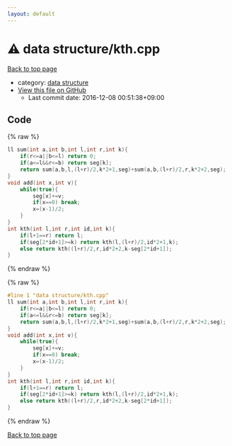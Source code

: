 ```yaml
---
layout: default
---
```


<!-- mathjax config similar to math.stackexchange -->
<script type="text/javascript" async
  src="https://cdnjs.cloudflare.com/ajax/libs/mathjax/2.7.5/MathJax.js?config=TeX-MML-AM_CHTML">
</script>
<script type="text/x-mathjax-config">
  MathJax.Hub.Config({
    TeX: { equationNumbers: { autoNumber: "AMS" }},
    tex2jax: {
      inlineMath: [ ['$','$'] ],
      processEscapes: true
    },
    "HTML-CSS": { matchFontHeight: false },
    displayAlign: "left",
    displayIndent: "2em"
  });
</script>

<script type="text/javascript" src="https://cdnjs.cloudflare.com/ajax/libs/jquery/3.4.1/jquery.min.js"></script>
<script src="https://cdn.jsdelivr.net/npm/jquery-balloon-js@1.1.2/jquery.balloon.min.js" integrity="sha256-ZEYs9VrgAeNuPvs15E39OsyOJaIkXEEt10fzxJ20+2I=" crossorigin="anonymous"></script>
<script type="text/javascript" src="../../assets/js/copy-button.js"></script>
<link rel="stylesheet" href="../../assets/css/copy-button.css" />


# :warning: data structure/kth.cpp

<a href="../../index.html">Back to top page</a>

* category: <a href="../../index.html#37305dfb5e3ae8ec66b10a691aedead8">data structure</a>
* <a href="{{ site.github.repository_url }}/blob/master/data structure/kth.cpp">View this file on GitHub</a>
    - Last commit date: 2016-12-08 00:51:38+09:00




## Code

<a id="unbundled"></a>
{% raw %}
```cpp
ll sum(int a,int b,int l,int r,int k){
	if(r<=a||b<=l) return 0;
	if(a<=l&&r<=b) return seg[k];
	return sum(a,b,l,(l+r)/2,k*2+1,seg)+sum(a,b,(l+r)/2,r,k*2+2,seg);
}
void add(int x,int v){
	while(true){
		seg[x]+=v;
		if(x==0) break;
		x=(x-1)/2;
	}
}
int kth(int l,int r,int id,int k){
	if(l+1==r) return l;
	if(seg[2*id+1]>=k) return kth(l,(l+r)/2,id*2+1,k);
	else return kth((l+r)/2,r,id*2+2,k-seg[2*id+1]);
}

```
{% endraw %}

<a id="bundled"></a>
{% raw %}
```cpp
#line 1 "data structure/kth.cpp"
ll sum(int a,int b,int l,int r,int k){
	if(r<=a||b<=l) return 0;
	if(a<=l&&r<=b) return seg[k];
	return sum(a,b,l,(l+r)/2,k*2+1,seg)+sum(a,b,(l+r)/2,r,k*2+2,seg);
}
void add(int x,int v){
	while(true){
		seg[x]+=v;
		if(x==0) break;
		x=(x-1)/2;
	}
}
int kth(int l,int r,int id,int k){
	if(l+1==r) return l;
	if(seg[2*id+1]>=k) return kth(l,(l+r)/2,id*2+1,k);
	else return kth((l+r)/2,r,id*2+2,k-seg[2*id+1]);
}

```
{% endraw %}

<a href="../../index.html">Back to top page</a>

